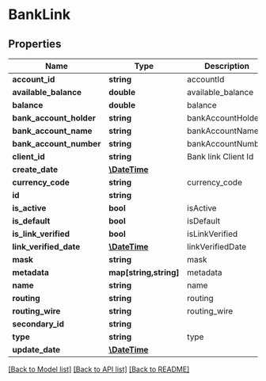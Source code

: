 # BankLink

## Properties
Name | Type | Description | Notes
------------ | ------------- | ------------- | -------------
**account_id** | **string** | accountId | [optional] 
**available_balance** | **double** | available_balance | [optional] 
**balance** | **double** | balance | [optional] 
**bank_account_holder** | **string** | bankAccountHolder | 
**bank_account_name** | **string** | bankAccountName | [optional] 
**bank_account_number** | **string** | bankAccountNumber | 
**client_id** | **string** | Bank link Client Id | [optional] 
**create_date** | [**\DateTime**](\DateTime.md) |  | [optional] 
**currency_code** | **string** | currency_code | [optional] 
**id** | **string** |  | [optional] 
**is_active** | **bool** | isActive | [optional] 
**is_default** | **bool** | isDefault | [optional] 
**is_link_verified** | **bool** | isLinkVerified | [optional] 
**link_verified_date** | [**\DateTime**](\DateTime.md) | linkVerifiedDate | [optional] 
**mask** | **string** | mask | [optional] 
**metadata** | **map[string,string]** | metadata | [optional] 
**name** | **string** | name | 
**routing** | **string** | routing | 
**routing_wire** | **string** | routing_wire | [optional] 
**secondary_id** | **string** |  | [optional] 
**type** | **string** | type | [optional] 
**update_date** | [**\DateTime**](\DateTime.md) |  | [optional] 

[[Back to Model list]](../README.md#documentation-for-models) [[Back to API list]](../README.md#documentation-for-api-endpoints) [[Back to README]](../README.md)


